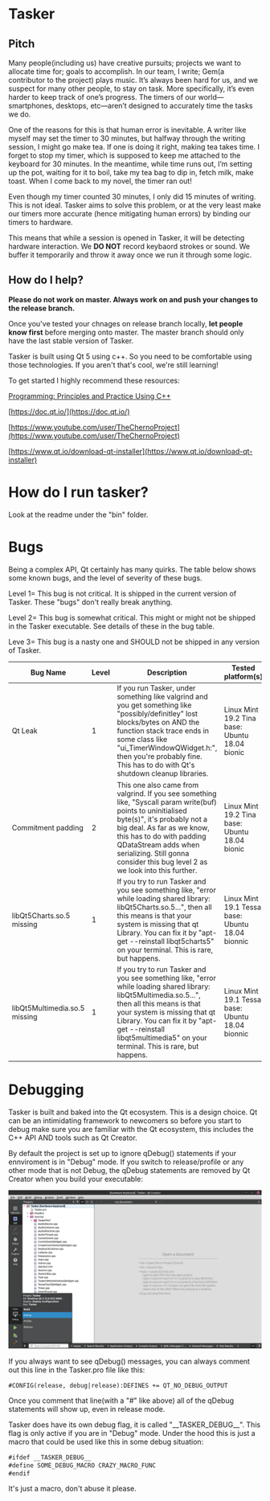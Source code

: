 # Tasker

## Pitch

Many people(including us) have creative pursuits; projects we want to allocate time for; goals to accomplish. In our team, I write; Gem(a contributor to the project) plays music. It’s always been hard for us, and we suspect for many other people, to stay on task. More specifically, it’s even harder to keep track of one’s progress. The timers of our world—smartphones, desktops, etc—aren’t designed to accurately time the tasks we do.

One of the reasons for this is that human error is inevitable. A writer like myself may set the timer to 30 minutes, but halfway through the writing session, I might go make tea. If one is doing it right, making tea takes time. I forget to stop my timer, which is supposed to keep me attached to the keyboard for 30 minutes. In the meantime, while time runs out, I’m setting up the pot, waiting for it to boil, take my tea bag to dip in, fetch milk, make toast. When I come back to my novel, the timer ran out!

Even though my timer counted 30 minutes, I only did 15 minutes of writing. This is not ideal. Tasker aims to solve this problem, or at the very least make our timers more accurate (hence mitigating human errors) by binding our timers to hardware.

This means that while a session is opened in Tasker, it will be detecting hardware interaction. We **DO NOT** record keybaord strokes or sound. We buffer it temporarily and throw it away once we run it through some logic.

## How do I help?

**Please do not work on master. Always work on and push your changes to the release branch.**

Once you've tested your chnages on release branch locally, **let people know first** before merging onto master. The master branch should only have the last stable version of Tasker. 

Tasker is built using Qt 5 using c++. So you need to be comfortable using those technologies. If you aren't that's cool, we're still learning!

To get started I highly recommend these resources:

[Programming: Principles and Practice Using C++](https://www.amazon.com/Programming-Principles-Practice-Using-2nd/dp/0321992784/ref=sr_1_1?keywords=Programming%3A+Principles+and+Practice+Using+C%2B%2B&qid=1577916888&sr=8-1) 

[https://doc.qt.io/](https://doc.qt.io/) 

[https://www.youtube.com/user/TheChernoProject](https://www.youtube.com/user/TheChernoProject) 

[https://www.qt.io/download-qt-installer](https://www.qt.io/download-qt-installer) 




# How do I run tasker?
Look at the readme under the "bin" folder.


# Bugs
Being a complex API, Qt certainly has many quirks. The table below shows some known bugs, and the level of severity of these bugs.

Level 1= This bug is not critical. It is shipped in the current version of Tasker. These "bugs" don't really break  anything.

Level 2= This bug is somewhat critical. This might or might not be shipped in the Tasker executable. See details of these in the bug table.

Leve 3= This bug is a nasty one and SHOULD not be shipped in any version of Tasker.

|Bug Name   |Level   |Description  | Tested platform(s)  |
|---|---|---|--|
| Qt Leak  | 1  | If you run Tasker, under something like valgrind and you get something like "possibly/definitley" lost blocks/bytes on AND the function  stack trace  ends in some class like "ui_TimerWindowQWidget.h:", then you're probably fine. This has to do with Qt's shutdown cleanup libraries.  |  Linux Mint 19.2 Tina  base: Ubuntu 18.04 bionic    |
|Commitment padding   | 2  | This one also came from valgrind. If you see something like, "Syscall param write(buf) points to uninitialised byte(s)", it's probably not a big deal. As far as we know, this has to do with padding QDataStream adds when serializing. Still gonna consider this bug level 2 as we look into this further.  | Linux Mint 19.2 Tina  base: Ubuntu 18.04 bionic 	|
| libQt5Charts.so.5 missing  |1   | If you try to run Tasker and you see something like, "error while loading shared library: libQt5Charts.so.5...", then all this means is that your system is missing that qt Library. You can fix it by "apt-get --reinstall libqt5charts5" on your terminal. This is rare, but happens.  | Linux Mint 19.1 Tessa base: Ubuntu 18.04 bionnic	|
| libQt5Multimedia.so.5 missing  |1   | If you try to run Tasker and you see something like, "error while loading shared library: libQt5Multimedia.so.5...", then all this means is that your system is missing that qt Library. You can fix it by "apt-get --reinstall libqt5multimedia5" on your terminal. This is rare, but happens.  | Linux Mint 19.1 Tessa base: Ubuntu 18.04 bionnic	|


# Debugging

Tasker is built and baked into the Qt ecosystem. This is a design choice. Qt can be an intimidating framework to newcomers so before you start to debug make sure you are familiar with the Qt ecosystem, this includes the C++ API AND tools such as Qt Creator. 

By default the project is set up to ignore qDebug() statements if your ennviroment is in "Debug" mode. If you switch to release/profile or any other mode that is not Debug, the qDebug statements are removed by Qt Creator when you build your executable:

<img src="Images/Debugging/Switch Profile.png" alt="" />


If you always want to see qDebug() messages, you can always comment out this line in the Tasker.pro file like this:

	#CONFIG(release, debug|release):DEFINES += QT_NO_DEBUG_OUTPUT

Once you comment that line(with a "#" like above) all of the qDebug statements will show up, even in release mode.


Tasker does have its own debug flag, it is called "\_\_TASKER_DEBUG\_\_". This flag is only active if you are in "Debug" mode. Under the hood this is just a macro that could be used like this in some debug situation:

	#ifdef __TASKER_DEBUG__
	#define SOME_DEBUG_MACRO CRAZY_MACRO_FUNC
	#endif

It's just a macro, don't abuse it please. 


